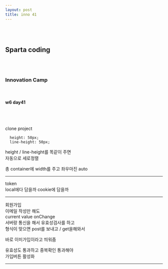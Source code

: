```yaml
---
layout: post
title: inno 41
---
```


<br><br>

## Sparta coding

<br><br>

### Innovation Camp

<br>

#### w6 day41

<br><br>

clone project

```
  height: 50px;
  line-height: 50px;
```

height / line-height를 똑같이 주면<br>
자동으로 세로정렬

총 container에 width를 주고 좌우마진 auto

---

token<br>
local에다 담을까 cookie에 담을까

---

회원가입<br>
이메일 작성만 해도 <br>
current value onChange<br>
서버랑 통신을 해서 유효성검사를 하고<br>
형식이 맞으면 post를 보내고 / get을해와서

바로 이미가입이라고 띄워줌

유효성도 통과하고 중복확인 통과해야 <br>
가입버튼 활성화

---
